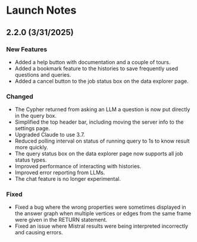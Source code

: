 # Launch Notes

## 2.2.0 (3/31/2025)

### New Features
- Added a help button with documentation and a couple of tours.
- Added a bookmark feature to the histories to save frequently used questions and queries.
- Added a cancel button to the job status box on the data explorer page.

### Changed
- The Cypher returned from asking an LLM a question is now put directly in the query box.
- Simplified the top header bar, including moving the server info to the settings page.
- Upgraded Claude to use 3.7.
- Reduced polling interval on status of running query to 1s to know result more quickly.
- The query status box on the data explorer page now supports all job status types.
- Improved performance of interacting with histories.
- Improved error reporting from LLMs.
- The chat feature is no longer experimental.

### Fixed
- Fixed a bug where the wrong properties were sometimes displayed in the answer graph when multiple vertices or edges from the same frame were given in the RETURN statement.
- Fixed an issue where Mistral results were being interpreted incorrectly and causing errors.
